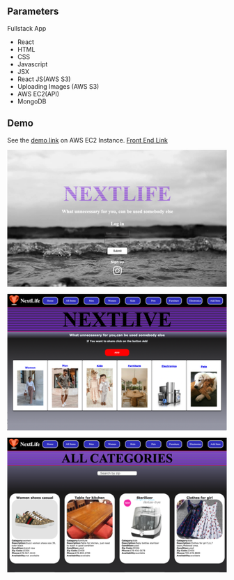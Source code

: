 ## Parameters
Fullstack App
+ React
+ HTML
+ CSS
+ Javascript
+ JSX
+ React JS(AWS S3)
+ Uploading Images (AWS S3)
+ AWS EC2(API)
+ MongoDB


## Demo
See the [demo link](http://nextlife-np.s3-website-us-east-1.amazonaws.com/) on AWS EC2 Instance. 
[Front End Link](https://github.com/NatalliaPahosava/nextlife-frontend)

![Demo screen shot](https://github.com/NatalliaPahosava/nextlife-frontend/blob/main/src/assets/img/demo-1.png)

![Demo screen shot](https://github.com/NatalliaPahosava/nextlife-frontend/blob/main/src/assets/img/demo-2.png)

![Demo screen shot](https://github.com/NatalliaPahosava/nextlife-frontend/blob/main/src/assets/img/demo-3.png)